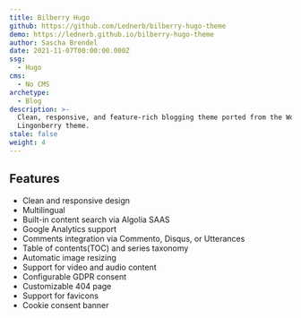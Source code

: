```yaml
---
title: Bilberry Hugo
github: https://github.com/Lednerb/bilberry-hugo-theme
demo: https://lednerb.github.io/bilberry-hugo-theme
author: Sascha Brendel
date: 2021-11-07T00:00:00.000Z
ssg:
  - Hugo
cms:
  - No CMS
archetype:
  - Blog
description: >-
  Clean, responsive, and feature-rich blogging theme ported from the WordPress
  Lingonberry theme.
stale: false
weight: 4
---
```


## Features

* Clean and responsive design
* Multilingual
* Built-in content search via Algolia SAAS
* Google Analytics support
* Comments integration via Commento, Disqus, or Utterances
* Table of contents(TOC) and series taxonomy
* Automatic image resizing
* Support for video and audio content
* Configurable GDPR consent
* Customizable 404 page
* Support for favicons
* Cookie consent banner
